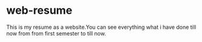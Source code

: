 # web-resume
This is my resume as a website.You can see everything what i have done till now from from first semester to till now.
